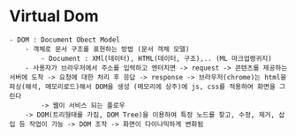 # Virtual Dom
    - DOM : Document Obect Model
        - 객체로 문서 구조를 표현하는 방법 (문서 객체 모델)
            - Document : XMl(데이터), HTML(데이터, 구조),.. (ML 마크업랭귀지)
        - 사용자가 브라우저에서 주소를 입력하고 엔터치면 -> request -> 콘텐츠를 제공하는 서버에 도착 -> 요청에 대한 처리 후 응답 -> response -> 브라우저(chrome)는 html을 파싱(해석, 메모리로드)해서 DOM을 생성 (메모리에 상주)에 js, css를 적용하여 화면을 그린다
            -> 웹이 서비스 되는 플로우
        -> DOM(트리형태를 가짐, DOM Tree)을 이용하여 특정 노드를 찾고, 수정, 제거, 삽입 등 작업이 가능 -> DOM 조작 -> 화면이 다이나믹하게 변화됨
        